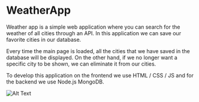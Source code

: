 # WeatherApp


Weather app is a simple web application where you can search for the weather of all cities through an API.
In this application we can save our favorite cities in our database.

Every time the main page is loaded, all the cities that we have saved in the database will be displayed. On the other hand, if we no longer want a specific city to be shown, we can eliminate it from our cities.


To develop this application on the frontend we use HTML / CSS / JS and for the backend we use Node.js MongoDB.


![Alt Text](http://gph.is/1OHA34P)
